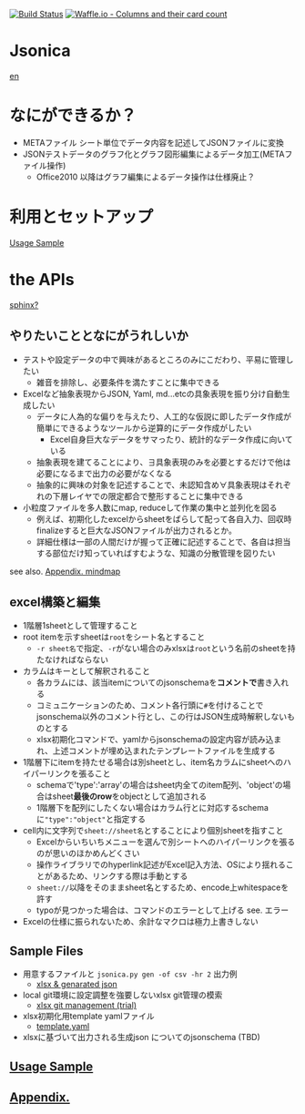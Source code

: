 [![Build Status](https://travis-ci.org/setminami/Jsonica.svg?branch=master)](https://travis-ci.org/setminami/Jsonica) [![Waffle.io - Columns and their card count](https://badge.waffle.io/setminami/Jsonica.png?columns=all)](https://waffle.io/setminami/Jsonica?utm_source=badge)

# Jsonica
[en](./README.md)

# なにができるか？
- METAファイル シート単位でデータ内容を記述してJSONファイルに変換
- JSONテストデータのグラフ化とグラフ図形編集によるデータ加工(METAファイル操作)
  - Office2010 以降はグラフ編集によるデータ操作は仕様廃止？

# 利用とセットアップ
[Usage Sample](./Usage_Samples.md)

# the APIs
[sphinx?](https://jsonica.readthedocs.io/ja/latest/)

## やりたいこととなにがうれしいか
- テストや設定データの中で興味があるところのみにこだわり、平易に管理したい
  - 雑音を排除し、必要条件を満たすことに集中できる
- Excelなど抽象表現からJSON, Yaml, md...etcの具象表現を振り分け自動生成したい
  - データに人為的な偏りを与えたり、人工的な仮説に即したデータ作成が簡単にできるようなツールから逆算的にデータ作成がしたい
    - Excel自身巨大なデータをサマったり、統計的なデータ作成に向いている
  - 抽象表現を建てることにより、∃具象表現のみを必要とするだけで他は必要になるまで出力の必要がなくなる
  - 抽象的に興味の対象を記述することで、未認知含め∀具象表現はそれぞれの下層レイヤでの限定都合で整形することに集中できる
- 小粒度ファイルを多人数にmap, reduceして作業の集中と並列化を図る
  - 例えば、初期化したexcelからsheetをばらして配って各自入力、回収時finalizeすると巨大なJSONファイルが出力されるとか。
  - 詳細仕様は一部の人間だけが握って正確に記述することで、各自は担当する部位だけ知っていればすむような、知識の分散管理を図りたい

see also. [Appendix. mindmap](./Appendixies.md)

## excel構築と編集
- 1階層1sheetとして管理すること
- root itemを示すsheetは`root`をシート名とすること
  - `-r sheet名`で指定、`-r`がない場合のみxlsxは`root`という名前のsheetを持たなければならない
- カラムはキーとして解釈されること
  - 各カラムには、該当itemについてのjsonschemaを**コメントで**書き入れる
  - コミュニケーションのため、コメント各行頭に`#`を付けることでjsonschema以外のコメント行とし、この行はJSON生成時解釈しないものとする
  - xlsx初期化コマンドで、yamlからjsonschemaの設定内容が読み込まれ、上述コメントが埋め込まれたテンプレートファイルを生成する
- 1階層下にitemを持たせる場合は別sheetとし、item名カラムにsheetへのハイパーリンクを張ること
  - schemaで'type':'array'の場合はsheet内全てのitem配列、'object'の場合はsheet**最後のrow**をobjectとして追加される
  - 1階層下を配列にしたくない場合はカラム行とに対応するschemaに`"type":"object"`と指定する
- cell内に文字列で`sheet://sheet名`とすることにより個別sheetを指すこと
  - Excelからいちいちメニューを選んで別シートへのハイパーリンクを張るのが思いのほかめんどくさい
  - 操作ライブラリでのhyperlink記述がExcel記入方法、OSにより揺れることがあるため、リンクする際は手動とする
  - `sheet://`以降をそのままsheet名とするため、encode上whitespaceを許す
  - typoが見つかった場合は、コマンドのエラーとして上げる see. エラー
- Excelの仕様に振られないため、余計なマクロは極力上書きしない

## Sample Files
- 用意するファイルと `jsonica.py gen -of csv -hr 2` 出力例
  - [xlsx & genarated json](https://github.com/setminami/Jsonica/tree/master/Samples)
- local git環境に設定調整を強要しないxlsx git管理の模索
  - [xlsx git management (trial)](https://github.com/setminami/Jsonica/tree/master/output/cheatsheet.xlsx)
- xlsx初期化用template yamlファイル
  - [template.yaml](https://github.com/setminami/Jsonica/blob/master/template.yaml)
- xlsxに基づいて出力される生成json についてのjsonschema (TBD)

## [Usage Sample](./Usage_Samples.md)
## [Appendix.](./Appendixies.md)

